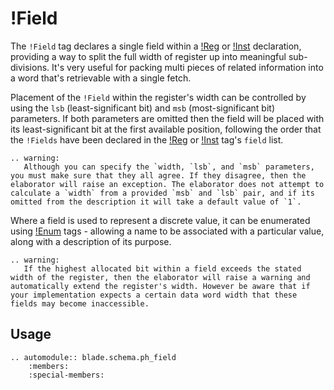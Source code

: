 # !Field

The `!Field` tag declares a single field within a [!Reg](./reg.md) or [!Inst](./inst.md) declaration, providing a way to split the full width of register up into meaningful sub-divisions. It's very useful for packing multi pieces of related information into a word that's retrievable with a single fetch.

Placement of the `!Field` within the register's width can be controlled by using the `lsb` (least-significant bit) and `msb` (most-significant bit) parameters. If both parameters are omitted then the field will be placed with its least-significant bit at the first available position, following the order that the `!Fields` have been declared in the [!Reg](./reg.md) or [!Inst](./inst.md) tag's `field` list.

```eval_rst
.. warning:
   Although you can specify the `width, `lsb`, and `msb` parameters, you must make sure that they all agree. If they disagree, then the elaborator will raise an exception. The elaborator does not attempt to calculate a `width` from a provided `msb` and `lsb` pair, and if its omitted from the description it will take a default value of `1`.
```

Where a field is used to represent a discrete value, it can be enumerated using [!Enum](./enum.md) tags - allowing a name to be associated with a particular value, along with a description of its purpose.

```eval_rst
.. warning:
   If the highest allocated bit within a field exceeds the stated width of the register, then the elaborator will raise a warning and automatically extend the register's width. However be aware that if your implementation expects a certain data word width that these fields may become inaccessible.
```

## Usage

```eval_rst
.. automodule:: blade.schema.ph_field
    :members:
    :special-members:
```